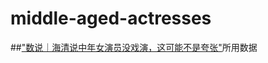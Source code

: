 # middle-aged-actresses
##["数说｜海清说中年女演员没戏演，这可能不是夸张"](https://www.thepaper.cn/newsDetail_forward_4050096)所用数据

